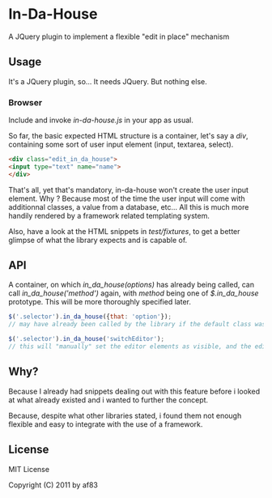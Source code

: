 # In-Da-House

A JQuery plugin to implement a flexible "edit in place" mechanism


## Usage

It's a JQuery plugin, so... It needs JQuery. But nothing else.

### Browser

Include and invoke *in-da-house.js* in your app as usual.

So far, the basic expected HTML structure is a container, let's say a *div*, containing some sort of user input element (input, textarea, select).

```html
<div class="edit_in_da_house">
<input type="text" name="name">
</div>
```

That's all, yet that's mandatory, in-da-house won't create the user input element.
Why ? Because most of the time the user input will come with additionnal classes, a value from a database, etc... All this is much more handily rendered by a framework related templating system.

Also, have a look at the HTML snippets in *test/fixtures*, to get a better glimpse of what the library expects and is capable of.

## API

A container, on which *in_da_house(options)* has already being called, can call *in_da_house('method')* again, with *method* being one of *$.in_da_house* prototype.
This will be more thoroughly specified later.

```javascript
$('.selector').in_da_house({that: 'option'});
// may have already been called by the library if the default class was set on the container

$('.selector').in_da_house('switchEditor');
// this will "manually" set the editor elements as visible, and the editable hidden
```

## Why?

Because I already had snippets dealing out with this feature before i looked at what already existed and i wanted to further the concept.

Because, despite what other libraries stated, i found them not enough flexible and easy to integrate with the use of a framework.

## License

MIT License

Copyright (C) 2011 by af83
